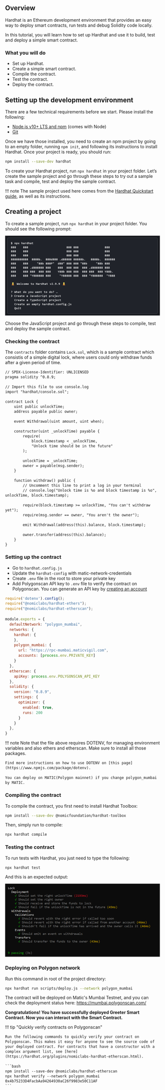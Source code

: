 ## Overview

Hardhat is an Ethereum development environment that provides an easy way to deploy smart contracts, run tests and debug Solidity code locally.

In this tutorial, you will learn how to set up Hardhat and use it to build, test and deploy a simple smart contract.

### What you will do

- Set up Hardhat.
- Create a simple smart contract.
- Compile the contract.
- Test the contract.
- Deploy the contract.

## Setting up the development environment

There are a few technical requirements before we start. Please install the following:

- [Node.js v10+ LTS and npm](https://nodejs.org/en/) (comes with Node)
- [Git](https://git-scm.com/)

Once we have those installed, you need to create an npm project by going to an empty folder, running `npm init`, and following its instructions to install Hardhat. Once your project is ready, you should run:

```bash
npm install --save-dev hardhat
```

To create your Hardhat project, run `npx hardhat` in your project folder.
Let’s create the sample project and go through these steps to try out a sample task and compile, test and deploy the sample contract.

!!! note
    The sample project used here comes from the [Hardhat Quickstart guide](https://hardhat.org/getting-started/#quick-start), as well as its instructions.

## Creating a project

To create a sample project, run `npx hardhat` in your project folder. You should see the following prompt:

![img](../../img/tools/hardhat/quickstart.png)

Choose the JavaScript project and go through these steps to compile, test and deploy the sample contract.

### Checking the contract

The `contracts` folder contains `Lock.sol`, which is a sample contract which consistis of a simple digital lock, where users could only withdraw funds after a given period of time.

```solidity
// SPDX-License-Identifier: UNLICENSED
pragma solidity ^0.8.9;

// Import this file to use console.log
import "hardhat/console.sol";

contract Lock {
    uint public unlockTime;
    address payable public owner;

    event Withdrawal(uint amount, uint when);

    constructor(uint _unlockTime) payable {
        require(
            block.timestamp < _unlockTime,
            "Unlock time should be in the future"
        );

        unlockTime = _unlockTime;
        owner = payable(msg.sender);
    }

    function withdraw() public {
        // Uncomment this line to print a log in your terminal
        // console.log("Unlock time is %o and block timestamp is %o", unlockTime, block.timestamp);

        require(block.timestamp >= unlockTime, "You can't withdraw yet");
        require(msg.sender == owner, "You aren't the owner");

        emit Withdrawal(address(this).balance, block.timestamp);

        owner.transfer(address(this).balance);
    }
}
```

### Setting up the contract

- Go to `hardhat.config.js`
- Update the `hardhat-config` with matic-network-credentials
- Create `.env` file in the root to store your private key
- Add Polygonscan API key to `.env` file to verify the contract on Polygonscan. You can generate an API key by [creating an account](https://polygonscan.com/register)

```js
require('dotenv').config();
require("@nomiclabs/hardhat-ethers");
require("@nomiclabs/hardhat-etherscan");

module.exports = {
  defaultNetwork: "polygon_mumbai",
  networks: {
    hardhat: {
    },
    polygon_mumbai: {
      url: "https://rpc-mumbai.maticvigil.com",
      accounts: [process.env.PRIVATE_KEY]
    }
  },
  etherscan: {
    apiKey: process.env.POLYGONSCAN_API_KEY
  },
  solidity: {
    version: "0.8.9",
    settings: {
      optimizer: {
        enabled: true,
        runs: 200
      }
    }
  },
}
```

!!! note
    Note that the file above requires DOTENV, for managing environment variables and also ethers and etherscan. Make sure to install all those packages.

    Find more instructions on how to use DOTENV on [this page](https://www.npmjs.com/package/dotenv).

    You can deploy on MATIC(Polygon mainnet) if you change polygon_mumbai by MATIC.

### Compiling the contract

To compile the contract, you first need to install Hardhat Toolbox:

```bash
npm install --save-dev @nomicfoundation/hardhat-toolbox
```

Then, simply run to compile:

```bash
npx hardhat compile
```

### Testing the contract

To run tests with Hardhat, you just need to type the following:

```bash
npx hardhat test
```

And this is an expected output:

![img](../../img/tools/hardhat/test.png)

### Deploying on Polygon network

Run this command in root of the project directory:

```bash
npx hardhat run scripts/deploy.js --network polygon_mumbai
```

The contract will be deployed on Matic's Mumbai Testnet, and you can check the deployment status here: https://mumbai.polygonscan.com/

**Congratulations! You have successfully deployed Greeter Smart Contract. Now you can interact with the Smart Contract.**

!!! tip "Quickly verify contracts on Polygonscan"

    Run the following commands to quickly verify your contract on Polygonscan. This makes it easy for anyone to see the source code of your deployed contract. For contracts that have a constructor with a complex argument list, see [here](https://hardhat.org/plugins/nomiclabs-hardhat-etherscan.html).

    ```bash
    npm install --save-dev @nomiclabs/hardhat-etherscan
    npx hardhat verify --network polygon_mumbai 0x4b75233D4FacbAa94264930aC26f9983e50C11AF
    ```